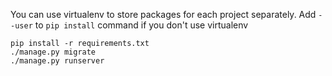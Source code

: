 You can use virtualenv to store packages for each project separately.
Add `--user` to `pip install` command if you don't use virtualenv

```
pip install -r requirements.txt
./manage.py migrate
./manage.py runserver
```

